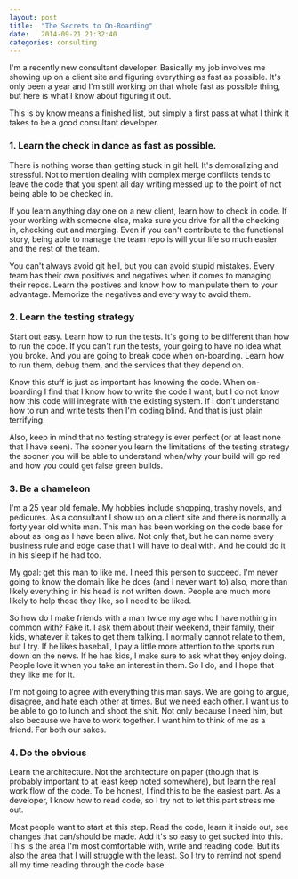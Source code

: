 ```yaml
---
layout: post
title:  "The Secrets to On-Boarding"
date:   2014-09-21 21:32:40
categories: consulting
---
```


I'm a recently new consultant developer. Basically my job involves me showing up on a client site and figuring everything as fast as possible. It's only been a year and I'm still working on that whole fast as possible thing, but here is what I know about figuring it out.

This is by know means a finished list, but simply a first pass at what I think it takes to be a good consultant developer.

### 1. Learn the check in dance as fast as possible. 

There is nothing worse than getting stuck in git hell. It's demoralizing and stressful. Not to mention dealing with complex merge conflicts tends to leave the code that you spent all day writing messed up to the point of not being able to be checked in.

If you learn anything day one on a new client, learn how to check in code. If your working with someone else, make sure you drive for all the checking in, checking out and merging. Even if you can't contribute to the functional story, being able to manage the team repo is will your life so much easier and the rest of the team.

You can't always avoid git hell, but you can avoid stupid mistakes. Every team has their own positives and negatives when it comes to managing their repos. Learn the postives and know how to manipulate them to your advantage. Memorize the negatives and every way to avoid them.

### 2. Learn the testing strategy 

Start out easy. Learn how to run the tests. It's going to be different than how to run the code. If you can't run the tests, your going to have no idea what you broke. And you are going to break code when on-boarding. Learn how to run them, debug them, and the services that they depend on.

Know this stuff is just as important has knowing the code. When on-boarding I find that I know how to write the code I want, but I do not know how this code will integrate with the existing system. If I don't understand how to run and write tests then I'm coding blind. And that is just plain terrifying.

Also, keep in mind that no testing strategy is ever perfect (or at least none that I have seen). The sooner you learn the limitations of the testing strategy the sooner you will be able to understand when/why your build will go red and how you could get false green builds. 

### 3. Be a chameleon

I'm a 25 year old female. My hobbies include shopping, trashy novels, and pedicures. As a consultant I show up on a client site and there is normally a forty year old white man. This man has been working on the code base for about as long as I have been alive. Not only that, but he can name every business rule and edge case that I will have to deal with. And he could do it in his sleep if he had too.

My goal: get this man to like me. I need this person to succeed. I'm never going to know the domain like he does (and I never want to) also, more than likely everything in his head is not written down. People are much more likely to help those they like, so I need to be liked.

So how do I make friends with a man twice my age who I have nothing in common with? Fake it. I ask them about their weekend, their family, their kids, whatever it takes to get them talking. I normally cannot relate to them, but I try. If he likes baseball, I pay a little more attention to the sports run down on the news. If he has kids, I make sure to ask what they enjoy doing. People love it when you take an interest in them. So I do, and I hope that they like me for it.

I'm not going to agree with everything this man says. We are going to argue, disagree, and hate each other at times. But we need each other. I want us to be able to go to lunch and shoot the shit. Not only because I need him, but also because we have to work together. I want him to think of me as a friend. For both our sakes. 

### 4. Do the obvious 

Learn the architecture. Not the architecture on paper (though that is probably important to at least keep noted somewhere), but learn the real work flow of the code. To be honest, I find this to be the easiest part. As a developer, I know how to read code, so I try not to let this part stress me out.

Most people want to start at this step. Read the code, learn it inside out, see changes that can/should be made. Add it's so easy to get sucked into this. This is the area I'm most comfortable with, write and reading code. But its also the area that I will struggle with the least. So I try to remind not spend all my time reading through the code base. 

